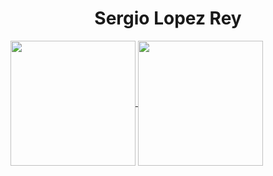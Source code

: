 <h1 align="center">Sergio Lopez Rey</h1>
<a href="https://github.com/sergiodlr">
  <img height=200 align="center" src="https://github-readme-stats.vercel.app/api?username=sergiodlr" />
</a>
<a href="https://github.com/sergiodlr">
  <img height=200 align="center" src="https://github-readme-stats.vercel.app/api/top-langs?username=sergiodlr&layout=compact&langs_count=8&card_width=320" />
</a>
